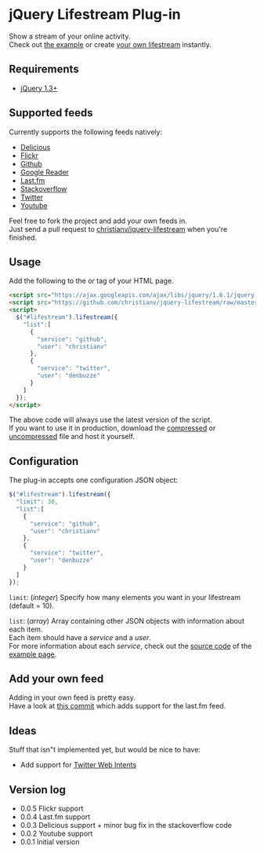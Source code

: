 # jQuery Lifestream Plug-in

Show a stream of your online activity.  
Check out [the example][example] or create [your own lifestream][melifestream] instantly.

## Requirements
* [jQuery 1.3+](http://www.jquery.com)

## Supported feeds

Currently supports the following feeds natively:

* [Delicious](http://delicious.com)
* [Flickr](http://flickr.com)
* [Github](http://github.com)
* [Google Reader](http://google.com/reader)
* [Last.fm](http://last.fm)
* [Stackoverflow](http://stackoverflow.com)
* [Twitter](http://twitter.com)
* [Youtube](http://youtube.com)

Feel free to fork the project and add your own feeds in.  
Just send a pull request to [christianv/jquery-lifestream](https://github.com/christianv/jquery-lifestream) when you're finished.

## Usage

Add the following to the <head> or <body> tag of your HTML page.

``` html
<script src="https://ajax.googleapis.com/ajax/libs/jquery/1.6.1/jquery.min.js"></script>
<script src="https://github.com/christianv/jquery-lifestream/raw/master/jquery.lifestream-compiled.js"></script>
<script>
  $("#lifestream").lifestream({
    "list":[
      {
        "service": "github",
        "user": "christianv"
      },
      {
        "service": "twitter",
        "user": "denbuzze"
      }
    ]
  });
</script>
```
The above code will always use the latest version of the script.  
If you want to use it in production, download the [compressed](https://github.com/christianv/jquery-lifestream/raw/master/jquery.lifestream-compiled.js)
or [uncompressed](https://github.com/christianv/jquery-lifestream/raw/master/jquery.lifestream.js) file and host it yourself.

## Configuration

The plug-in accepts one configuration JSON object:

``` javascript
$("#lifestream").lifestream({
  "limit": 30,
  "list":[
    {
      "service": "github",
      "user": "christianv"
    },
    {
      "service": "twitter",
      "user": "denbuzze"
    }
  ]
});
```

`limit`: (_integer_) Specify how many elements you want in your lifestream (default = 10).

`list`: (_array_) Array containing other JSON objects with information about each item.  
Each item should have a _service_ and a _user_.  
For more information about each _service_, check out the [source code][examplesource] of the [example page][example].

## Add your own feed

Adding in your own feed is pretty easy.  
Have a look at [this commit](https://github.com/christianv/jquery-lifestream/commit/529a06db159b4123ee3b2cc604f3a3ed698c6e9a) which adds support for the last.fm feed.

## Ideas
Stuff that isn"t implemented yet, but would be nice to have:

* Add support for [Twitter Web Intents](http://dev.twitter.com/pages/intents)

## Version log

* 0.0.5 Flickr support
* 0.0.4 Last.fm support
* 0.0.3 Delicious support + minor bug fix in the stackoverflow code
* 0.0.2 Youtube support
* 0.0.1 Initial version


[melifestream]: http://christianv.github.com/jquery-lifestream/me/
[example]: http://christianv.github.com/jquery-lifestream/example.html 
"Example page"
[examplesource]: https://github.com/christianv/jquery-lifestream/blob/master/example.html#files "Source code of the example page"